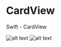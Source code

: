 # CardView

Swift - CardView

![alt text](https://github.com/sbpinilla/CardView/blob/master/img/img1.png)
![alt text](https://github.com/sbpinilla/CardView/blob/master/img/img2.png)
